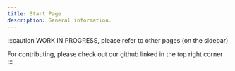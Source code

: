 ```yaml
---
title: Start Page
description: General information.
---
```


:::caution
WORK IN PROGRESS, please refer to other pages (on the sidebar)

For contributing, please check out our github linked in the top right corner
:::